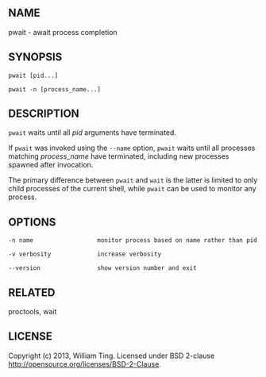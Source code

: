 ## NAME

pwait - await process completion

## SYNOPSIS

    pwait [pid...]

    pwait -n [process_name...]

## DESCRIPTION

`pwait` waits until all *pid* arguments have terminated.

If `pwait` was invoked using the `--name` option, `pwait` waits until all
processes matching *process_name* have terminated, including new processes
spawned after invocation.

The primary difference between `pwait` and `wait` is the latter is limited to
only child processes of the current shell, while `pwait` can be used to monitor
any process.

## OPTIONS

    -n name                  monitor process based on name rather than pid

    -v verbosity             increase verbosity

    --version                show version number and exit

## RELATED

proctools, wait

## LICENSE

Copyright (c) 2013, William Ting. Licensed under BSD 2-clause
<http://opensource.org/licenses/BSD-2-Clause>.
